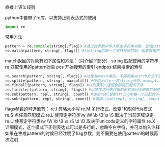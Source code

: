 直接上语法规则

python中自带了re库，以支持正则表达式的使用
```python
import re
```
常用方法

```python
pattern = re.compile(string[,flag]) #通过在参数中传入原生字符串对象，生成pattern队形，利用这个对象进行进一步的匹配
re.match(pattern, string[, flags]) #从string的第一个字符开始匹配，如果有相符合的，就返回T，如果遇见只符合pattern前几个字符的，返回F，到字符串结尾仍未匹配到，也返回F
```

match返回的对象有如下属性和方法：（只介绍了部分）
string 匹配使用的字符串
re 匹配使用的pattern对象
pos 开始搜索的索引
endpos 结束搜索的索引

```python
re.search(pattern, string[, flags]) #过程与match类似，不同的是search方法不从字符串第一个字符开始匹配
re.splite(pattern, string[, maxsplit]) #使用pattern将string分割，maxsplit指定最大分割次数，不指定将全部分割
re.findall(pattern, string[, flags]) #以列表形式返回全部能匹配的子串
re.finditer(pattern, string[, flags]) #以顺序访问迭代器的形式返回全部能匹配的子串，可以使用for循环读取
re.sub(pattern, repl, string[, count]) #使用repl替换string中每一个匹配的子串后返回替换后的字符串，count指定最多替换次数
re.subn(pattern, repl, string[, count]) #返回 (sub(repl, string[, count]), 替换次数)
```

flags参数的可选值有：
re.I 忽略大小写
re.M 多行模式，改变^和$的行为模式
re.S 点任意匹配模式
re.L 使预定字符类\w \W \b \B \s \S 取决于当前区域设定
re.U 使预定字符类\w \W \b \B \s \S \d \D 取决于unicode定义的字符属性
re.X 详细模式，这个模式下正则表达式可以是多行的，忽略空白字符，并可以加入注释
如果在生成pattern的时候已经注明了flag参数，则不需要在使用pattern的时候再次注明
